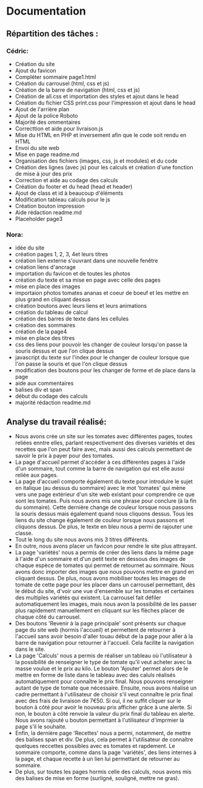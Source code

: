 # Documentation

## Répartition des tâches :
### Cédric:
- Création du site
- Ajout du favicon
- Compléter sommaire page1.html
- Création du carrousel (html, css et js)
- Création de la barre de navigation (html, css et js)
- Création de all.css et importation des styles et ajout dans le head
- Création du fichier CSS print.css pour l'impression et ajout dans le head
- Ajout de l'arrière plan
- Ajout de la police Roboto
- Majorité des ommentaires
- Correcttion et aide pour livraison.js
- Mise du HTML en PHP et inversement afin que le code soit rendu en HTML
- Envoi du site web
- Mise en page readme.md
- Organisation des fichiers (images, css, js et modules) et du code
- Création des lignes (avec js) pour les calculs et création d'une fonction de mise à jour des prix
- Correction et aide au codage des calculs
- Création du footer et du head (head et header)
- Ajout de class et id à beaucoup d'éléments
- Modification tableau calculs pour le js
- Création bouton impression
- Aide rédaction readme.md
- Placeholder page3




### Nora:
- idée du site
- création pages 1, 2, 3, 4et leurs titres
- création lien externe s'ouvrant dans une nouvelle fenêtre 
- création liens d'ancrage
- importation du favicon et de toutes les photos
- création du texte et sa mise en page avec celle des pages 
- mise en place des images
- importaion photos tomates ananas et coeur de boeuf et les mettre en plus grand en cliquant dessus
- création boutons avec leurs liens et leurs animations
- création du tableau de calcul
- création des barres de texte dans les cellules
- création des sommaires
- création de la page4
- mise en place des titres 
- css des liens pour pouvoir les changer de couleur lorsqu'on passe la souris dessus et que l'on clique dessus
- javascript du texte sur l'index pour le changer de couleur lorsque que l'on passe la souris et que l'on clique dessus
- modification des boutons pour les changer de forme et de place dans la page
- aide aux commentaires
- balises div et span
- début du codage des calculs
- majorité rédaction readme.md

## Analyse du travail réalisé:
- Nous avons crée un site sur les tomates avec différentes pages, toutes reliées enntre elles, parlant respectivement des diverses variétés et des recettes que l'on peut faire avec, mais aussi des calculs permettant de savoir le prix à payer pour des tomates.
- La page d'accueil permet d'accéder à ces différentes pages à l'aide d'un sommaire, tout comme la barre de navigation qui est elle aussi reliée aux pages.
- La page d'accueil comporte également du texte pour introduire le sujet en italique (au dessus du sommaire) avec le mot 'tomates' qui mène vers une page extérieur d'un site web existant pour comprendre ce que sont les tomates. Puis nous avons mis une phrase pour conclure (à la fin du sommaire). Cette dernière change de couleur lorsque nous passons la souris dessus mais également quand nous cliquons dessus. Tous les liens du site change également de couleur lorsque nous passons et cliquons dessus. De plus, le texte en bleu nous a permi de rajouter une classe.
- Tout le long du site nous avons mis 3 titres différents.
- En outre, nous avons placer un favicon pour rendre le site plus attrayant.
- La page 'variétés' nous a permis de créer des liens dans la même page à l'aide d'un sommaire et d'un petit texte en dessous des images de chaque espèce de tomates qui permet de retournet au sommaire. Nous avons donc importer des images que nous pouvons mettre en grand en cliquant dessus. De plus, nous avons mobiliser toutes les images de tomate de cette page pour les placer dans un carrousel permettant, dès le début du site, d'voir une vue d'ensemble sur les tomates et certaines des multiples variétés qui existent. La carrousel fait défiler automatiquement les images, mais nous avon la possibilité de les passer plus rapidement manuellement en cliquant sur les flèches placer de chaque côté du carrousel.
- Des boutons 'Revenir à la page principale' sont présents sur chaque page du site web (hormis l'accueil) et permettent de retourner à l'accueil sans avoir besoin d'aller touau début de la page pour aller à la barre de navigation pour retourner à l'accueil. Cela facilite la navigation dans le site. 
- La page 'Calculs' nous a permis de réaliser un tableau où l'utilisateur à la possibilité de renseigner le type de tomate qu'il veut acheter avec la masse voulue et le prix au kilo. Le bouton 'Ajouter' permet alors de le mettre en forme de liste dans le tableau avec des caluls réalisés automatiquement pour connaître le prix final. Nous pouvons renseigner autant de type de tomate que nécessaire. Ensuite, nous avons réalisé un cadre permettant à l'utilisateur de choisir s'il veut connaître le prix final avec des frais de livraison de 7€50. Si oui, il ne suffit cliquer sur le bouton à côté pour avoir le nouveau prix afficher grâce à une alerte. Si non, le bouton à côté renvoie la valeur du prix final du tableau en alerte. Nous avons rajouté u bouton permettant à l'utilisateur d'imprmier la page s'il le souhaite. 
- Enfin, la dernière page 'Recettes' nous a permi, notamment, de mettre des balises span et div. De plus, cela permet à l'utilisateur de connaître quelques reccettes possibles avec es tomates et rapdement. Le sommaire comporte, comme dans la page 'variétés', des liens internes à la page, et chaque recette à un lien lui permettant de retourner au sommaire.
- De plus, sur toutes les pages hormis celle des calculs, nous avons mis des balises de mise en forme (surligné, souligné, mettre ne gras).
